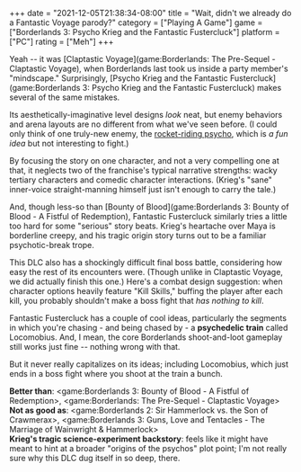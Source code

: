+++
date = "2021-12-05T21:38:34-08:00"
title = "Wait, didn't we already do a Fantastic Voyage parody?"
category = ["Playing A Game"]
game = ["Borderlands 3: Psycho Krieg and the Fantastic Fustercluck"]
platform = ["PC"]
rating = ["Meh"]
+++

Yeah -- it was [Claptastic Voyage](game:Borderlands: The Pre-Sequel - Claptastic Voyage), when Borderlands last took us inside a party member's "mindscape."  Surprisingly, [Psycho Krieg and the Fantastic Fustercluck](game:Borderlands 3: Psycho Krieg and the Fantastic Fustercluck) makes several of the same mistakes.

Its aesthetically-imaginative level designs <i>look</i> neat, but enemy behaviors and arena layouts are no different from what we've seen before.  (I could only think of one truly-new enemy, the <a href="https://tvtropes.org/pmwiki/pmwiki.php/Main/RidingTheBomb">rocket-riding psycho</a>, which is <i>a fun idea</i> but not interesting to fight.)

By focusing the story on one character, and not a very compelling one at that, it neglects two of the franchise's typical narrative strengths: wacky tertiary characters and comedic character interactions.  (Krieg's "sane" inner-voice straight-manning himself just isn't enough to carry the tale.)

And, though less-so than [Bounty of Blood](game:Borderlands 3: Bounty of Blood - A Fistful of Redemption), Fantastic Fustercluck similarly tries a little too hard for some "serious" story beats.  Krieg's heartache over Maya is borderline creepy, and his tragic origin story turns out to be a familiar psychotic-break trope.

This DLC also has a shockingly difficult final boss battle, considering how easy the rest of its encounters were.  (Though unlike in Claptastic Voyage, we did actually finish this one.)  Here's a combat design suggestion: when character options heavily feature "Kill Skills," buffing the player after each kill, you probably shouldn't make a boss fight that <i>has nothing to kill</i>.

Fantastic Fustercluck has a couple of cool ideas, particularly the segments in which you're chasing - and being chased by - a <b>psychedelic train</b> called Locomobius.  And, I mean, the core Borderlands shoot-and-loot gameplay still works just fine -- nothing wrong with that.

But it never really capitalizes on its ideas; including Locomobius, which just ends in a boss fight where you shoot at the train a bunch.

<b>Better than</b>: <game:Borderlands 3: Bounty of Blood - A Fistful of Redemption>, <game:Borderlands: The Pre-Sequel - Claptastic Voyage>  
<b>Not as good as</b>: <game:Borderlands 2: Sir Hammerlock vs. the Son of Crawmerax>, <game:Borderlands 3: Guns, Love and Tentacles - The Marriage of Wainwright & Hammerlock>  
<b>Krieg's tragic science-experiment backstory</b>: feels like it might have meant to hint at a broader "origins of the psychos" plot point; I'm not really sure why this DLC dug itself in so deep, there.
